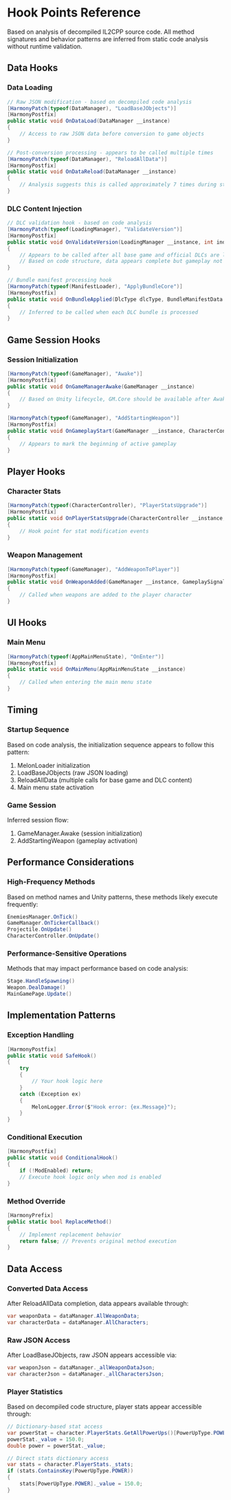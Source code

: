 # Hook Points Reference

Based on analysis of decompiled IL2CPP source code. All method signatures and behavior patterns are inferred from static code analysis without runtime validation.

## Data Hooks

### Data Loading
```csharp
// Raw JSON modification - based on decompiled code analysis
[HarmonyPatch(typeof(DataManager), "LoadBaseJObjects")]
[HarmonyPostfix]
public static void OnDataLoad(DataManager __instance)
{
    // Access to raw JSON data before conversion to game objects
}

// Post-conversion processing - appears to be called multiple times
[HarmonyPatch(typeof(DataManager), "ReloadAllData")]
[HarmonyPostfix]
public static void OnDataReload(DataManager __instance)
{
    // Analysis suggests this is called approximately 7 times during startup
}
```

### DLC Content Injection
```csharp
// DLC validation hook - based on code analysis
[HarmonyPatch(typeof(LoadingManager), "ValidateVersion")]
[HarmonyPostfix]
public static void OnValidateVersion(LoadingManager __instance, int index, Il2CppStructArray<DlcType> dlcs, Il2CppSystem.Action callback)
{
    // Appears to be called after all base game and official DLCs are loaded
    // Based on code structure, data appears complete but gameplay not yet active
}

// Bundle manifest processing hook
[HarmonyPatch(typeof(ManifestLoader), "ApplyBundleCore")]
[HarmonyPostfix]
public static void OnBundleApplied(DlcType dlcType, BundleManifestData manifest, Il2CppSystem.Action<BundleManifestData> onComplete)
{
    // Inferred to be called when each DLC bundle is processed
}
```

## Game Session Hooks

### Session Initialization
```csharp
[HarmonyPatch(typeof(GameManager), "Awake")]
[HarmonyPostfix]
public static void OnGameManagerAwake(GameManager __instance)
{
    // Based on Unity lifecycle, GM.Core should be available after Awake
}

[HarmonyPatch(typeof(GameManager), "AddStartingWeapon")]
[HarmonyPostfix]
public static void OnGameplayStart(GameManager __instance, CharacterController character)
{
    // Appears to mark the beginning of active gameplay
}
```

## Player Hooks

### Character Stats
```csharp
[HarmonyPatch(typeof(CharacterController), "PlayerStatsUpgrade")]
[HarmonyPostfix]
public static void OnPlayerStatsUpgrade(CharacterController __instance, ModifierStats other, bool multiplicativeMaxHp)
{
    // Hook point for stat modification events
}
```

### Weapon Management
```csharp
[HarmonyPatch(typeof(GameManager), "AddWeaponToPlayer")]
[HarmonyPostfix]
public static void OnWeaponAdded(GameManager __instance, GameplaySignals.AddWeaponToCharacterSignal signal)
{
    // Called when weapons are added to the player character
}
```

## UI Hooks

### Main Menu
```csharp
[HarmonyPatch(typeof(AppMainMenuState), "OnEnter")]
[HarmonyPostfix]
public static void OnMainMenu(AppMainMenuState __instance)
{
    // Called when entering the main menu state
}
```

## Timing

### Startup Sequence
Based on code analysis, the initialization sequence appears to follow this pattern:
1. MelonLoader initialization
2. LoadBaseJObjects (raw JSON loading)
3. ReloadAllData (multiple calls for base game and DLC content)
4. Main menu state activation

### Game Session
Inferred session flow:
1. GameManager.Awake (session initialization)
2. AddStartingWeapon (gameplay activation)

## Performance Considerations

### High-Frequency Methods
Based on method names and Unity patterns, these methods likely execute frequently:
```csharp
EnemiesManager.OnTick()
GameManager.OnTickerCallback()
Projectile.OnUpdate()
CharacterController.OnUpdate()
```

### Performance-Sensitive Operations
Methods that may impact performance based on code analysis:
```csharp
Stage.HandleSpawning()
Weapon.DealDamage()
MainGamePage.Update()
```

## Implementation Patterns

### Exception Handling
```csharp
[HarmonyPostfix]
public static void SafeHook()
{
    try 
    { 
        // Your hook logic here
    }
    catch (Exception ex) 
    { 
        MelonLogger.Error($"Hook error: {ex.Message}"); 
    }
}
```

### Conditional Execution
```csharp
[HarmonyPostfix]
public static void ConditionalHook()
{
    if (!ModEnabled) return;
    // Execute hook logic only when mod is enabled
}
```

### Method Override
```csharp
[HarmonyPrefix]
public static bool ReplaceMethod()
{
    // Implement replacement behavior
    return false; // Prevents original method execution
}
```

## Data Access

### Converted Data Access
After ReloadAllData completion, data appears available through:
```csharp
var weaponData = dataManager.AllWeaponData;
var characterData = dataManager.AllCharacters;
```

### Raw JSON Access
After LoadBaseJObjects, raw JSON appears accessible via:
```csharp
var weaponJson = dataManager._allWeaponDataJson;
var characterJson = dataManager._allCharactersJson;
```

### Player Statistics
Based on decompiled code structure, player stats appear accessible through:
```csharp
// Dictionary-based stat access
var powerStat = character.PlayerStats.GetAllPowerUps()[PowerUpType.POWER];
powerStat._value = 150.0;
double power = powerStat._value;

// Direct stats dictionary access
var stats = character.PlayerStats._stats;
if (stats.ContainsKey(PowerUpType.POWER))
{
    stats[PowerUpType.POWER]._value = 150.0;
}
```